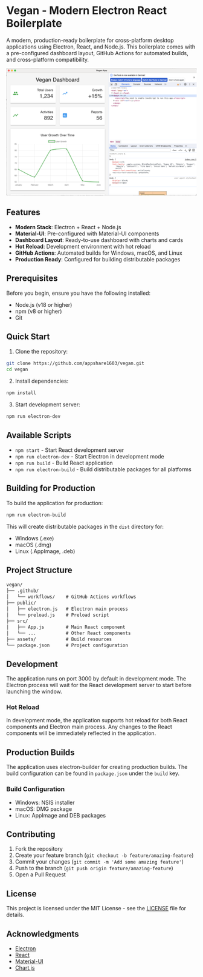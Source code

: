 # Vegan - Modern Electron React Boilerplate

A modern, production-ready boilerplate for cross-platform desktop applications using Electron, React, and Node.js. This boilerplate comes with a pre-configured dashboard layout, GitHub Actions for automated builds, and cross-platform compatibility.

![Vegan Dashboard](./docs/dashboard.png)

## Features

- **Modern Stack**: Electron + React + Node.js
- **Material-UI**: Pre-configured with Material-UI components
- **Dashboard Layout**: Ready-to-use dashboard with charts and cards
- **Hot Reload**: Development environment with hot reload
- **GitHub Actions**: Automated builds for Windows, macOS, and Linux
- **Production Ready**: Configured for building distributable packages

## Prerequisites

Before you begin, ensure you have the following installed:
- Node.js (v18 or higher)
- npm (v8 or higher)
- Git

## Quick Start

1. Clone the repository:
```bash
git clone https://github.com/appshare1603/vegan.git
cd vegan
```

2. Install dependencies:
```bash
npm install
```

3. Start development server:
```bash
npm run electron-dev
```

## Available Scripts

- `npm start` - Start React development server
- `npm run electron-dev` - Start Electron in development mode
- `npm run build` - Build React application
- `npm run electron-build` - Build distributable packages for all platforms

## Building for Production

To build the application for production:

```bash
npm run electron-build
```

This will create distributable packages in the `dist` directory for:
- Windows (.exe)
- macOS (.dmg)
- Linux (.AppImage, .deb)

## Project Structure

```
vegan/
├── .github/
│   └── workflows/    # GitHub Actions workflows
├── public/
│   ├── electron.js   # Electron main process
│   └── preload.js    # Preload script
├── src/
│   ├── App.js        # Main React component
│   └── ...           # Other React components
├── assets/           # Build resources
└── package.json      # Project configuration
```

## Development

The application runs on port 3000 by default in development mode. The Electron process will wait for the React development server to start before launching the window.

### Hot Reload

In development mode, the application supports hot reload for both React components and Electron main process. Any changes to the React components will be immediately reflected in the application.

## Production Builds

The application uses electron-builder for creating production builds. The build configuration can be found in `package.json` under the `build` key.

### Build Configuration

- Windows: NSIS installer
- macOS: DMG package
- Linux: AppImage and DEB packages

## Contributing

1. Fork the repository
2. Create your feature branch (`git checkout -b feature/amazing-feature`)
3. Commit your changes (`git commit -m 'Add some amazing feature'`)
4. Push to the branch (`git push origin feature/amazing-feature`)
5. Open a Pull Request

## License

This project is licensed under the MIT License - see the [LICENSE](LICENSE) file for details.

## Acknowledgments

- [Electron](https://www.electronjs.org/)
- [React](https://reactjs.org/)
- [Material-UI](https://mui.com/)
- [Chart.js](https://www.chartjs.org/)
